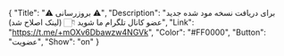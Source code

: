 {
"Title": "⚠️      بروزرسانی      ⚠️",
"Description": "برای دریافت نسخه مود شده جدید عضو کانال تلگرام ما شوید 👇🏻 (لینک اصلاح شد)",
"Link": "https://t.me/+mOXv6Dbawzw4NGVk",
"Color": "#FF0000",
"Button": "عضویت",
"Show": "on"
}
